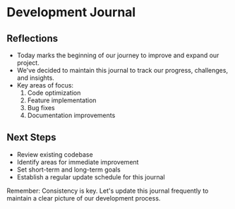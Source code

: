 # Development Journal

## Reflections

- Today marks the beginning of our journey to improve and expand our project.
- We've decided to maintain this journal to track our progress, challenges, and insights.
- Key areas of focus:
  1. Code optimization
  2. Feature implementation
  3. Bug fixes
  4. Documentation improvements

## Next Steps

- Review existing codebase
- Identify areas for immediate improvement
- Set short-term and long-term goals
- Establish a regular update schedule for this journal

Remember: Consistency is key. Let's update this journal frequently to maintain a clear picture of our development process.